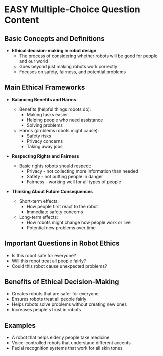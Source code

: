 # EASY Multiple-Choice Question Content

## Basic Concepts and Definitions

- **Ethical decision-making in robot design**
  - The process of considering whether robots will be good for people and our world
  - Goes beyond just making robots work correctly
  - Focuses on safety, fairness, and potential problems

## Main Ethical Frameworks

- **Balancing Benefits and Harms**
  - Benefits (helpful things robots do):
    - Making tasks easier
    - Helping people who need assistance
    - Solving problems
  - Harms (problems robots might cause):
    - Safety risks
    - Privacy concerns
    - Taking away jobs

- **Respecting Rights and Fairness**
  - Basic rights robots should respect:
    - Privacy - not collecting more information than needed
    - Safety - not putting people in danger
    - Fairness - working well for all types of people

- **Thinking About Future Consequences**
  - Short-term effects:
    - How people first react to the robot
    - Immediate safety concerns
  - Long-term effects:
    - How robots might change how people work or live
    - Potential new problems over time

## Important Questions in Robot Ethics

- Is this robot safe for everyone?
- Will this robot treat all people fairly?
- Could this robot cause unexpected problems?

## Benefits of Ethical Decision-Making

- Creates robots that are safer for everyone
- Ensures robots treat all people fairly
- Helps robots solve problems without creating new ones
- Increases people's trust in robots

## Examples

- A robot that helps elderly people take medicine
- Voice-controlled robots that understand different accents
- Facial recognition systems that work for all skin tones